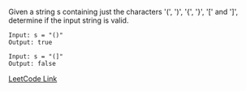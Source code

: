 Given a string s containing just the characters '(', ')', '{', '}', '[' and ']', determine if the input string is valid.

```
Input: s = "()"
Output: true
```

```
Input: s = "(]"
Output: false
```

[LeetCode Link](https://leetcode.com/problems/valid-parentheses/)
